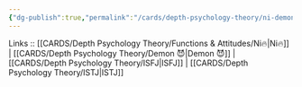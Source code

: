 ```yaml
---
{"dg-publish":true,"permalink":"/cards/depth-psychology-theory/ni-demon/","noteIcon":"","created":"2023-01-05T12:09:40.449+01:00","updated":"2023-04-10T21:32:45.786+02:00"}
---
```


Links :: [[CARDS/Depth Psychology Theory/Functions & Attitudes/Ni🔥\|Ni🔥]] | [[CARDS/Depth Psychology Theory/Demon 😈\|Demon 😈]] | [[CARDS/Depth Psychology Theory/ISFJ\|ISFJ]] | [[CARDS/Depth Psychology Theory/ISTJ\|ISTJ]]

